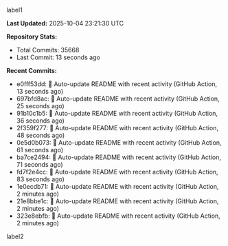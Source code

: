 
label1 
<!-- ACTIVITY_START -->
**Last Updated:** 2025-10-04 23:21:30 UTC

**Repository Stats:**
- Total Commits: 35668
- Last Commit: 13 seconds ago

**Recent Commits:**
- e0fff53dd: 🤖 Auto-update README with recent activity (GitHub Action, 13 seconds ago)
- 697bfd8ac: 🤖 Auto-update README with recent activity (GitHub Action, 25 seconds ago)
- 91b10c1b5: 🤖 Auto-update README with recent activity (GitHub Action, 36 seconds ago)
- 2f359f277: 🤖 Auto-update README with recent activity (GitHub Action, 48 seconds ago)
- 0e5d0b073: 🤖 Auto-update README with recent activity (GitHub Action, 61 seconds ago)
- ba7ce2494: 🤖 Auto-update README with recent activity (GitHub Action, 71 seconds ago)
- fd7f2e4cc: 🤖 Auto-update README with recent activity (GitHub Action, 83 seconds ago)
- 1e0ecdb71: 🤖 Auto-update README with recent activity (GitHub Action, 2 minutes ago)
- 21e8bbe1c: 🤖 Auto-update README with recent activity (GitHub Action, 2 minutes ago)
- 323e8ebfb: 🤖 Auto-update README with recent activity (GitHub Action, 2 minutes ago)
<!-- ACTIVITY_END -->

label2
